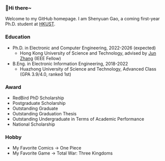 ###  :wave:Hi there~

Welcome to my GitHub homepage. I am Shenyuan Gao, a coming first-year Ph.D. student at [HKUST](https://hkust.edu.hk/).

### Education

- Ph.D. in Electronic and Computer Engineering, 2022-2026 (expected)
  - Hong Kong University of Science and Technology, advised by [Jun Zhang](https://eejzhang.people.ust.hk/) (IEEE Fellow)
- B.Eng. in Electronic Information Engineering, 2018-2022
  - Huazhong University of Science and Technology, Advanced Class (GPA 3.9/4.0, ranked 1st)

### Award

- RedBird PhD Scholarship
- Postgraduate Scholarship
- Outstanding Graduate
- Outstanding Graduation Thesis
- Outstanding Undergraduate in Terms of Academic Performance
- National Scholarship

### Hobby

- My Favorite Comics -> One Piece
- My Favorite Game -> Total War: Three Kingdoms

